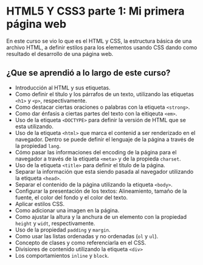 # HTML5 Y CSS3 parte 1: Mi primera página web

En este curso se vio lo que es el HTML y CSS, la estructura básica de una archivo HTML, a definir estilos para los elementos usando CSS dando como resultado el desarrollo de una página web.

## ¿Que se aprendió a lo largo de este curso?

* Introducción al HTML y sus etiquetas.
* Como definir el título y los párrafos de un texto, utilizando las etiquetas `<h1>` y `<p>`, respectivamente.
* Como destacar ciertas oraciones o palabras con la etiqueta `<strong>`.
* Como dar énfasis a ciertas partes del texto con la eitiqeuta `<em>`.
* Uso de la etiqueta `<DOCTYPE>` para definir la versión de HTML que se esta utilizando.
* Uso de la etiqueta `<html>` que marca el contenid a ser renderizado en el navegador. Dentro se puede definir el lenguaje de la página a través de la propiedad `lang`.
* Cómo pasar las informaciones del encoding de la página para el navegador a través de la etiqueta `<meta>` y de la propieda `charset`.
* Uso de la etiqueta `<title>` para definir el título de la página.
* Separar la información que esta siendo pasada al navegador utilizando la etiqueta `<head>`.
* Separar el contenido de la página utilizando la etiqueta `<body>`.
* Configurar la presentación de los textos: Alineamiento, tamaño de la fuente, el color del fondo y el color del texto.
* Aplicar estilos CSS.
* Como adicionar una imagen en la página.
* Como ajustar la altura y la anchura de un elemento con la propiedad `height` y `widt`, respectivamente.
* Uso de la propiedad `padding` y `margin`.
* Como usar las listas ordenadas y no ordenadas (`ol` y `ul`).
* Concepto de clases y como referenciarla en el CSS.
* Divisiores de contenido utilizando la etiqueta `<div>`
* Los comportamientos `inline` y `block`.